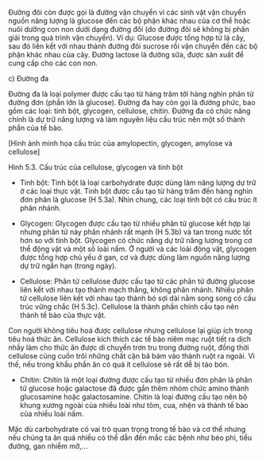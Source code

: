 Đường đôi còn được gọi là đường vận chuyển vì các sinh vật vận chuyển nguồn năng lượng là glucose đến các bộ phận khác nhau của cơ thể hoặc nuôi dưỡng con non dưới dạng đường đôi (do đường đôi sẽ không bị phân giải trong quá trình vận chuyển). Ví dụ: Glucose được tổng hợp từ lá cây, sau đó liên kết với nhau thành đường đôi sucrose rồi vận chuyển đến các bộ phận khác nhau của cây. Đường lactose là đường sữa, được sản xuất để cung cấp cho các con non.

c) Đường đa

Đường đa là loại polymer được cấu tạo từ hàng trăm tới hàng nghìn phân tử đường đơn (phần lớn là glucose). Đường đa hay còn gọi là đường phức, bao gồm các loại: tinh bột, glycogen, cellulose, chitin. Đường đa có chức năng chính là dự trữ năng lượng và làm nguyên liệu cấu trúc nên một số thành phần của tế bào.

[Hình ảnh minh họa cấu trúc của amylopectin, glycogen, amylose và cellulose]

Hình 5.3. Cấu trúc của cellulose, glycogen và tinh bột

- Tinh bột: Tinh bột là loại carbohydrate được dùng làm năng lượng dự trữ ở các loại thực vật. Tinh bột được cấu tạo từ hàng trăm đến hàng nghìn đơn phân là glucose (H 5.3a). Nhìn chung, các loại tinh bột có cấu trúc ít phân nhánh.

- Glycogen: Glycogen được cấu tạo từ nhiều phân tử glucose kết hợp lại nhưng phân tử này phân nhánh rất mạnh (H 5.3b) và tan trong nước tốt hơn so với tinh bột. Glycogen có chức năng dự trữ năng lượng trong cơ thể động vật và một số loài nấm. Ở người và các loài động vật, glycogen được tổng hợp chủ yếu ở gan, cơ và được dùng làm nguồn năng lượng dự trữ ngắn hạn (trong ngày).

- Cellulose: Phân tử cellulose được cấu tạo từ các phân tử đường glucose liên kết với nhau tạo thành mạch thẳng, không phân nhánh. Nhiều phân tử cellulose liên kết với nhau tạo thành bó sợi dài nằm song song có cấu trúc vững chắc (H 5.3c). Cellulose là thành phần chính cấu tạo nên thành tế bào của thực vật.

Con người không tiêu hoá được cellulose nhưng cellulose lại giúp ích trong tiêu hoá thức ăn. Cellulose kích thích các tế bào niêm mạc ruột tiết ra dịch nhầy làm cho thức ăn được di chuyển trơn tru trong đường ruột, đồng thời cellulose cũng cuốn trôi những chất cặn bã bám vào thành ruột ra ngoài. Vì thế, nếu trong khẩu phần ăn có quá ít cellulose sẽ rất dễ bị táo bón.

- Chitin: Chitin là một loại đường được cấu tạo từ nhiều đơn phân là phân tử glucose hoặc galactose đã được gắn thêm nhóm chức amino thành glucosamine hoặc galactosamine. Chitin là loại đường cấu tạo nên bộ khung xương ngoài của nhiều loài như tôm, cua, nhện và thành tế bào của nhiều loài nấm.

Mặc dù carbohydrate có vai trò quan trọng trong tế bào và cơ thể nhưng nếu chúng ta ăn quá nhiều có thể dẫn đến mắc các bệnh như béo phì, tiểu đường, gan nhiễm mỡ,...